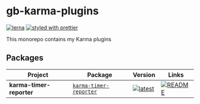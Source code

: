 # gb-karma-plugins

[![lerna](https://img.shields.io/badge/maintained%20with-lerna-cc00ff.svg)](https://lerna.js.org/)
[![styled with prettier](https://img.shields.io/badge/styled_with-prettier-ff69b4.svg)](https://github.com/prettier/prettier)

This monorepo contains my Karma plugins

## Packages

| Project | Package | Version | Links |
|---|---|---|---|
**karma-timer-reporter** | [`karma-timer-reporter`](https://npmjs.com/package/karma-timer-reporter) | [![latest](https://img.shields.io/npm/v/karma-timer-reporter/latest.svg)](https://npmjs.com/package/karma-timer-reporter) | [![README](https://img.shields.io/badge/README--green.svg)](/packages/karma-timer-reporter/README.md) 
